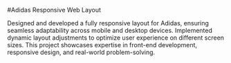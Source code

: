 #Adidas Responsive Web Layout

Designed and developed a fully responsive layout for Adidas, ensuring seamless adaptability across mobile and desktop devices. Implemented dynamic layout adjustments to optimize user experience on different screen sizes. This project showcases expertise in front-end development, responsive design, and real-world problem-solving.
